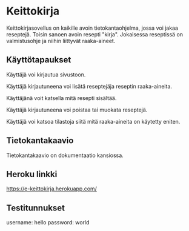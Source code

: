 # Keittokirja
Keittokirjasovellus on kaikille avoin tietokantaohjelma, jossa voi jakaa reseptejä. Toisin sanoen avoin resepti "kirja". Jokaisessa reseptissä on valmistusohje ja niihin liittyvät raaka-aineet.

## Käyttötapaukset
Käyttäjä voi kirjautua sivustoon.

Käyttäjä kirjautuneena voi lisätä reseptejäja reseptin raaka-aineita.

Käyttäjänä voit katsella mitä resepti sisältää.

Käyttäjä kirjautuneena voi poistaa tai muokata reseptejä.

Käyttäjä voi katsoa tilastoja siitä mitä raaka-aineita on käytetty eniten.


## Tietokantakaavio
Tietokantakaavio on dokumentaatio kansiossa.

## Heroku linkki
https://e-keittokirja.herokuapp.com/

## Testitunnukset
username: hello
password: world
